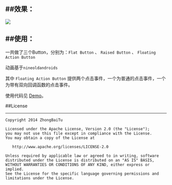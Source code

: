 ##效果：
---
![](http://zhongsir.qiniudn.com/2014-11-22/materialButton.gif)

##使用：
-----------
一共做了三个Button，分别为：`Flat Button`  、  `Raised Button` 、 `Floating Action Button`

动画基于`nineoldandroids`

其中 `Floating Action Button` 提供两个点击事件，一个为普通的点击事件，一个为带有双向回调函数的点击事件。

使用代码见 [Demo](https://github.com/zhongbaitu/MaterialButton/blob/master/app/src/main/java/cn/zmn/materialbutton/MainActivity.java)。

##License

-----------

```
Copyright 2014 ZhongBaiTu

Licensed under the Apache License, Version 2.0 (the "License");
you may not use this file except in compliance with the License.
You may obtain a copy of the License at

   http://www.apache.org/licenses/LICENSE-2.0

Unless required by applicable law or agreed to in writing, software
distributed under the License is distributed on an "AS IS" BASIS,
WITHOUT WARRANTIES OR CONDITIONS OF ANY KIND, either express or implied.
See the License for the specific language governing permissions and
limitations under the License.
```
